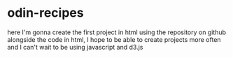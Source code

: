 # odin-recipes
here I'm gonna create the first project in html using the repository on github alongside the 
code in html, I hope to be able to create projects more often and I can't wait to be using javascript and d3.js
